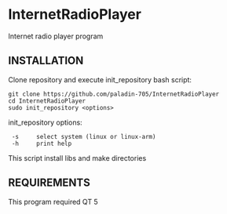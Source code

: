 InternetRadioPlayer
=========================
Internet radio player program

INSTALLATION
------------
Clone repository and execute init_repository bash script: 
```shell
git clone https://github.com/paladin-705/InternetRadioPlayer
cd InternetRadioPlayer
sudo init_repository <options>
```
init_repository options:

     -s		select system (linux or linux-arm)
     -h		print help
This script install libs and make directories

REQUIREMENTS
------------
This program required QT 5
